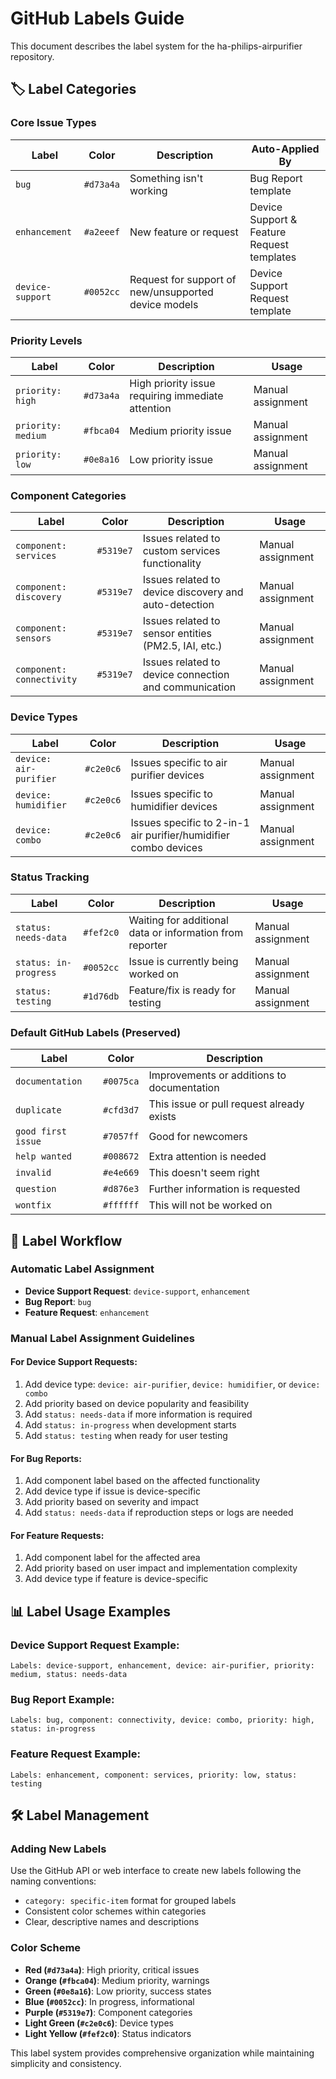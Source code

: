 # GitHub Labels Guide

This document describes the label system for the ha-philips-airpurifier repository.

## 🏷️ Label Categories

### Core Issue Types
| Label | Color | Description | Auto-Applied By |
|-------|-------|-------------|-----------------|
| `bug` | `#d73a4a` | Something isn't working | Bug Report template |
| `enhancement` | `#a2eeef` | New feature or request | Device Support & Feature Request templates |
| `device-support` | `#0052cc` | Request for support of new/unsupported device models | Device Support Request template |

### Priority Levels
| Label | Color | Description | Usage |
|-------|-------|-------------|-------|
| `priority: high` | `#d73a4a` | High priority issue requiring immediate attention | Manual assignment |
| `priority: medium` | `#fbca04` | Medium priority issue | Manual assignment |
| `priority: low` | `#0e8a16` | Low priority issue | Manual assignment |

### Component Categories
| Label | Color | Description | Usage |
|-------|-------|-------------|-------|
| `component: services` | `#5319e7` | Issues related to custom services functionality | Manual assignment |
| `component: discovery` | `#5319e7` | Issues related to device discovery and auto-detection | Manual assignment |
| `component: sensors` | `#5319e7` | Issues related to sensor entities (PM2.5, IAI, etc.) | Manual assignment |
| `component: connectivity` | `#5319e7` | Issues related to device connection and communication | Manual assignment |

### Device Types
| Label | Color | Description | Usage |
|-------|-------|-------------|-------|
| `device: air-purifier` | `#c2e0c6` | Issues specific to air purifier devices | Manual assignment |
| `device: humidifier` | `#c2e0c6` | Issues specific to humidifier devices | Manual assignment |
| `device: combo` | `#c2e0c6` | Issues specific to 2-in-1 air purifier/humidifier combo devices | Manual assignment |

### Status Tracking
| Label | Color | Description | Usage |
|-------|-------|-------------|-------|
| `status: needs-data` | `#fef2c0` | Waiting for additional data or information from reporter | Manual assignment |
| `status: in-progress` | `#0052cc` | Issue is currently being worked on | Manual assignment |
| `status: testing` | `#1d76db` | Feature/fix is ready for testing | Manual assignment |

### Default GitHub Labels (Preserved)
| Label | Color | Description |
|-------|-------|-------------|
| `documentation` | `#0075ca` | Improvements or additions to documentation |
| `duplicate` | `#cfd3d7` | This issue or pull request already exists |
| `good first issue` | `#7057ff` | Good for newcomers |
| `help wanted` | `#008672` | Extra attention is needed |
| `invalid` | `#e4e669` | This doesn't seem right |
| `question` | `#d876e3` | Further information is requested |
| `wontfix` | `#ffffff` | This will not be worked on |

## 🔄 Label Workflow

### Automatic Label Assignment
- **Device Support Request**: `device-support`, `enhancement`
- **Bug Report**: `bug`
- **Feature Request**: `enhancement`

### Manual Label Assignment Guidelines

#### For Device Support Requests:
1. Add device type: `device: air-purifier`, `device: humidifier`, or `device: combo`
2. Add priority based on device popularity and feasibility
3. Add `status: needs-data` if more information is required
4. Add `status: in-progress` when development starts
5. Add `status: testing` when ready for user testing

#### For Bug Reports:
1. Add component label based on the affected functionality
2. Add device type if issue is device-specific
3. Add priority based on severity and impact
4. Add `status: needs-data` if reproduction steps or logs are needed

#### For Feature Requests:
1. Add component label for the affected area
2. Add priority based on user impact and implementation complexity
3. Add device type if feature is device-specific

## 📊 Label Usage Examples

### Device Support Request Example:
```
Labels: device-support, enhancement, device: air-purifier, priority: medium, status: needs-data
```

### Bug Report Example:
```
Labels: bug, component: connectivity, device: combo, priority: high, status: in-progress
```

### Feature Request Example:
```
Labels: enhancement, component: services, priority: low, status: testing
```

## 🛠️ Label Management

### Adding New Labels
Use the GitHub API or web interface to create new labels following the naming conventions:
- `category: specific-item` format for grouped labels
- Consistent color schemes within categories
- Clear, descriptive names and descriptions

### Color Scheme
- **Red (`#d73a4a`)**: High priority, critical issues
- **Orange (`#fbca04`)**: Medium priority, warnings
- **Green (`#0e8a16`)**: Low priority, success states
- **Blue (`#0052cc`)**: In progress, informational
- **Purple (`#5319e7`)**: Component categories
- **Light Green (`#c2e0c6`)**: Device types
- **Light Yellow (`#fef2c0`)**: Status indicators

This label system provides comprehensive organization while maintaining simplicity and consistency.
